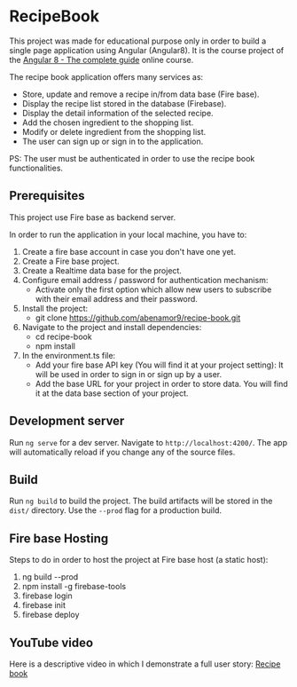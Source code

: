 # RecipeBook

This project was made for educational purpose only in order to build a single page application using Angular (Angular8).
It is the course project of the [Angular 8 - The complete guide](https://www.udemy.com/certificate/UC-KM7UA13O/) online course.

The recipe book application offers many services as:  
- Store, update and remove a recipe in/from data base (Fire base).    
- Display the recipe list stored in the database (Firebase).  
- Display the detail information of the selected recipe.  
- Add the chosen ingredient to the shopping list.  
- Modify or delete ingredient from the shopping list.  
- The user can sign up or sign in to the application.  

PS: The user must be authenticated in order to use the recipe book functionalities. 

## Prerequisites
This project use Fire base as backend server.

In order to run the application in your local machine, you have to: 
1. Create a fire base account in case you don't have one yet.  
2. Create a Fire base project. 
3. Create a Realtime data base for the project.
4. Configure email address / password for authentication mechanism:  
   * Activate only the first option which allow new users to subscribe with their email address and their password.
5. Install the project: 
   * git clone https://github.com/abenamor9/recipe-book.git  
6. Navigate to the project and install dependencies:   
    * cd recipe-book  
    * npm install  
7. In the environment.ts file:   
    * Add your fire base API key (You will find it at your project setting): It will be used in order to sign in or sign up by a user.   
    * Add the base URL for your project in order to store data. You will find it at the data base section of your project.


## Development server

Run `ng serve` for a dev server. Navigate to `http://localhost:4200/`. The app will automatically reload if you change any of the source files.

## Build

Run `ng build` to build the project. The build artifacts will be stored in the `dist/` directory. Use the `--prod` flag for a production build.

## Fire base Hosting
Steps to do in order to host the project at Fire base host (a static host):  
1. ng build --prod
2. npm install -g firebase-tools
3. firebase login
4. firebase init
5. firebase deploy

## YouTube video
Here is a descriptive video in which I demonstrate a full user story:
[Recipe book](https://youtu.be/sZd5GipvDb0)
